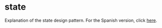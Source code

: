 # state
Explanation of the state design pattern.
For the Spanish version, click [here](README_ES.md).
